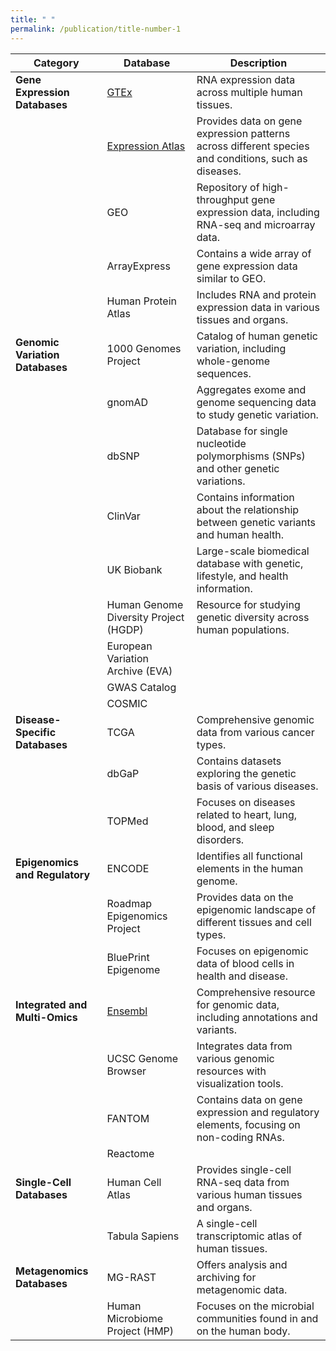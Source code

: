 ```yaml
---
title: " "
permalink: /publication/title-number-1
---
```

| **Category**                   | **Database**                              | **Description**                                                                                  |
|-------------------------------|-------------------------------------------|--------------------------------------------------------------------------------------------------|
| **Gene Expression Databases** | [GTEx](../publication/GTEx)               | RNA expression data across multiple human tissues.                                               |
|                               | [Expression Atlas](../publication/EAtlas) | Provides data on gene expression patterns across different species and conditions, such as diseases.         |
|                               | GEO                                       | Repository of high-throughput gene expression data, including RNA-seq and microarray data.       |
|                               | ArrayExpress                              | Contains a wide array of gene expression data similar to GEO.                                     |
|                               | Human Protein Atlas                       | Includes RNA and protein expression data in various tissues and organs.                          |
| **Genomic Variation Databases**| 1000 Genomes Project                      | Catalog of human genetic variation, including whole-genome sequences.                            |
|                               | gnomAD                                    | Aggregates exome and genome sequencing data to study genetic variation.                          |
|                               | dbSNP                                     | Database for single nucleotide polymorphisms (SNPs) and other genetic variations.                |
|                               | ClinVar                                   | Contains information about the relationship between genetic variants and human health.           |
|                               | UK Biobank                                | Large-scale biomedical database with genetic, lifestyle, and health information.                 |
|                               | Human Genome Diversity Project (HGDP)     | Resource for studying genetic diversity across human populations.                                |
|                               | European Variation Archive (EVA)     |           |
|                               | GWAS Catalog     |              |
|                               | COSMIC    |              |
| **Disease-Specific Databases** | TCGA                                      | Comprehensive genomic data from various cancer types.                                            |
|                               | dbGaP                                     | Contains datasets exploring the genetic basis of various diseases.                               |
|                               | TOPMed                                    | Focuses on diseases related to heart, lung, blood, and sleep disorders.                          |
| **Epigenomics and Regulatory** | ENCODE                                    | Identifies all functional elements in the human genome.                                          |
|                               | Roadmap Epigenomics Project               | Provides data on the epigenomic landscape of different tissues and cell types.                   |
|                               | BluePrint Epigenome                       | Focuses on epigenomic data of blood cells in health and disease.                                 |
| **Integrated and Multi-Omics** | [Ensembl](../publication/Ensembl)         | Comprehensive resource for genomic data, including annotations and variants.                     |
|                               | UCSC Genome Browser                       | Integrates data from various genomic resources with visualization tools.                         |
|                               | FANTOM                                    | Contains data on gene expression and regulatory elements, focusing on non-coding RNAs.           |
|                               | Reactome                                    |            |
| **Single-Cell Databases**     | Human Cell Atlas                          | Provides single-cell RNA-seq data from various human tissues and organs.                         |
|                               | Tabula Sapiens                            | A single-cell transcriptomic atlas of human tissues.                                             |
| **Metagenomics Databases**    | MG-RAST                                  | Offers analysis and archiving for metagenomic data.                                              |
|                               | Human Microbiome Project (HMP)            | Focuses on the microbial communities found in and on the human body.                             |

